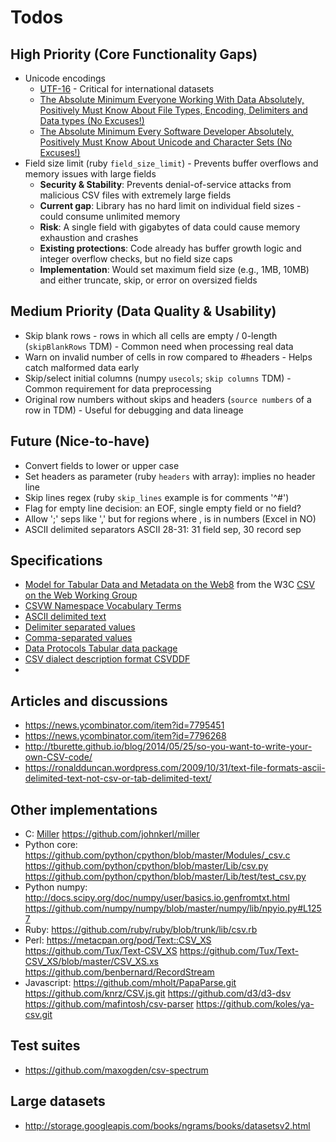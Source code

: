 # Todos #

## High Priority (Core Functionality Gaps) ##

* Unicode encodings
  * [UTF-16](https://en.wikipedia.org/wiki/UTF-16) - Critical for international datasets
  * [The Absolute Minimum Everyone Working With Data Absolutely, Positively Must Know About File Types, Encoding, Delimiters and Data types (No Excuses!)](https://theonemanitdepartment.wordpress.com/2014/12/15/the-absolute-minimum-everyone-working-with-data-absolutely-positively-must-know-about-file-types-encoding-delimiters-and-data-types-no-excuses/)
  * [The Absolute Minimum Every Software Developer Absolutely, Positively Must Know About Unicode and Character Sets (No Excuses!)](http://www.joelonsoftware.com/articles/Unicode.html)
* Field size limit (ruby `field_size_limit`) - Prevents buffer overflows and memory issues with large fields
  * **Security & Stability**: Prevents denial-of-service attacks from malicious CSV files with extremely large fields
  * **Current gap**: Library has no hard limit on individual field sizes - could consume unlimited memory
  * **Risk**: A single field with gigabytes of data could cause memory exhaustion and crashes
  * **Existing protections**: Code already has buffer growth logic and integer overflow checks, but no field size caps
  * **Implementation**: Would set maximum field size (e.g., 1MB, 10MB) and either truncate, skip, or error on oversized fields

## Medium Priority (Data Quality & Usability) ##

* Skip blank rows - rows in which all cells are empty / 0-length (`skipBlankRows` TDM) - Common need when processing real data
* Warn on invalid number of cells in row compared to #headers - Helps catch malformed data early
* Skip/select initial columns (numpy `usecols`; `skip columns` TDM) - Common requirement for data preprocessing
* Original row numbers without skips and headers (`source numbers` of a row in TDM) - Useful for debugging and data lineage

## Future (Nice-to-have) ##

* Convert fields to lower or upper case
* Set headers as parameter (ruby `headers` with array): implies no header line
* Skip lines regex (ruby `skip_lines` example is for comments '^#')
* Flag for empty line decision: an EOF, single empty field or no field?
* Allow ';' seps like ',' but for regions where , is in numbers (Excel in NO)
* ASCII delimited separators ASCII 28-31: 31 field sep, 30 record sep

## Specifications ##

* [Model for Tabular Data and Metadata on the Web][1][8]
from the W3C [CSV on the Web Working Group][2]
* [CSVW Namespace Vocabulary Terms][9]
* [ASCII delimited text][3]
* [Delimiter separated values][4]
* [Comma-separated values][5]
* [Data Protocols Tabular data package][6]
* [CSV dialect description format CSVDDF][7]
*

## Articles and discussions ##

* <https://news.ycombinator.com/item?id=7795451>
* <https://news.ycombinator.com/item?id=7796268>
* <http://tburette.github.io/blog/2014/05/25/so-you-want-to-write-your-own-CSV-code/>
* <https://ronaldduncan.wordpress.com/2009/10/31/text-file-formats-ascii-delimited-text-not-csv-or-tab-delimited-text/>

## Other implementations ##

* C:
  [Miller](http://johnkerl.org/miller/doc/index.html)
  <https://github.com/johnkerl/miller>
* Python core:
  <https://github.com/python/cpython/blob/master/Modules/_csv.c>
  <https://github.com/python/cpython/blob/master/Lib/csv.py>
  <https://github.com/python/cpython/blob/master/Lib/test/test_csv.py>
* Python numpy: <http://docs.scipy.org/doc/numpy/user/basics.io.genfromtxt.html>
  <https://github.com/numpy/numpy/blob/master/numpy/lib/npyio.py#L1257>
* Ruby: <https://github.com/ruby/ruby/blob/trunk/lib/csv.rb>
* Perl: <https://metacpan.org/pod/Text::CSV_XS>
  <https://github.com/Tux/Text-CSV_XS>
  <https://github.com/Tux/Text-CSV_XS/blob/master/CSV_XS.xs>
  <https://github.com/benbernard/RecordStream>
* Javascript: <https://github.com/mholt/PapaParse.git>
  <https://github.com/knrz/CSV.js.git>
  <https://github.com/d3/d3-dsv>
  <https://github.com/mafintosh/csv-parser>
  <https://github.com/koles/ya-csv.git>

## Test suites ##

* <https://github.com/maxogden/csv-spectrum>

## Large datasets ##

* <http://storage.googleapis.com/books/ngrams/books/datasetsv2.html>

[1]: http://www.w3.org/TR/tabular-data-model/
[2]: http://www.w3.org/2013/csvw/wiki/Main_Page
[3]: https://en.wikipedia.org/wiki/Delimiter#ASCII_delimited_text
[4]: https://en.wikipedia.org/wiki/Delimiter-separated_values
[5]: https://en.wikipedia.org/wiki/Comma-separated_values
[6]: http://dataprotocols.org/tabular-data-package/#csv-files
[7]: http://dataprotocols.org/csv-dialect/
[8]: http://www.w3.org/TR/tabular-metadata/
[9]: http://www.w3.org/ns/csvw
